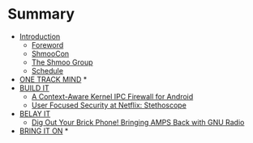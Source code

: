 # Summary

* [Introduction](README.md)
  * [Foreword](foreword.md)
  * [ShmooCon](shmoocon.md)
  * [The Shmoo Group](the_shmoo_group.md)
  * [Schedule](schedule.md)
* [ONE TRACK MIND](otm/one_track_mind.md)
  * 
* [BUILD IT](build/build_it.md)
  * [A Context-Aware Kernel IPC Firewall for Android](build/03_a_context_aware_kernel_ipc_firewall.md)
  * [User Focused Security at Netflix: Stethoscope](build/07_user_focused_security_at_netflix.md)
* [BELAY IT](belay/belay_it.md)
  * [Dig Out Your Brick Phone! Bringing AMPS Back with GNU Radio](belay/08_dig_out_your_brick_phone.md)
* [BRING IT ON](bring/bring_it_on.md)
  * 


